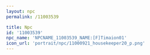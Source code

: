 ```yaml
---
layout: npc
permalink: /11003539

title: Npc
id: '11003539'
npc_name: 'NPCNAME_11003539_NAME:[F]Timaion01'
icon_url: 'portrait/npc/11000921_housekeeper20_p.png'
---
```

